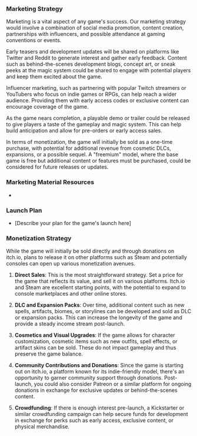 ### Marketing Strategy
Marketing is a vital aspect of any game's success. Our marketing strategy would involve a combination of social media promotion, content creation, partnerships with influencers, and possible attendance at gaming conventions or events.

Early teasers and development updates will be shared on platforms like Twitter and Reddit to generate interest and gather early feedback. Content such as behind-the-scenes development blogs, concept art, or sneak peeks at the magic system could be shared to engage with potential players and keep them excited about the game.

Influencer marketing, such as partnering with popular Twitch streamers or YouTubers who focus on indie games or RPGs, can help reach a wider audience. Providing them with early access codes or exclusive content can encourage coverage of the game.

As the game nears completion, a playable demo or trailer could be released to give players a taste of the gameplay and magic system. This can help build anticipation and allow for pre-orders or early access sales.

In terms of monetization, the game will initially be sold as a one-time purchase, with potential for additional revenue from cosmetic DLCs, expansions, or a possible sequel. A "freemium" model, where the base game is free but additional content or features must be purchased, could be considered for future releases or updates.

### Marketing Material Resources

-  

### Launch Plan

-   [Describe your plan for the game's launch here]
### Monetization Strategy

While the game will initially be sold directly and through donations on itch.io, plans to release it on other platforms such as Steam and potentially consoles can open up various monetization avenues.

1.  **Direct Sales**: This is the most straightforward strategy. Set a price for the game that reflects its value, and sell it on various platforms. Itch.io and Steam are excellent starting points, with the potential to expand to console marketplaces and other online stores.
    
2.  **DLC and Expansion Packs**: Over time, additional content such as new spells, artifacts, biomes, or storylines can be developed and sold as DLC or expansion packs. This can increase the longevity of the game and provide a steady income stream post-launch.
    
3.  **Cosmetics and Visual Upgrades**: If the game allows for character customization, cosmetic items such as new outfits, spell effects, or artifact skins can be sold. These do not impact gameplay and thus preserve the game balance.
    
4.  **Community Contributions and Donations**: Since the game is starting out on itch.io, a platform known for its indie-friendly model, there's an opportunity to garner community support through donations. Post-launch, you could also consider Patreon or a similar platform for ongoing donations in exchange for exclusive updates or behind-the-scenes content.
    
5.  **Crowdfunding**: If there is enough interest pre-launch, a Kickstarter or similar crowdfunding campaign can help secure funds for development in exchange for perks such as early access, exclusive content, or physical merchandise.
    


